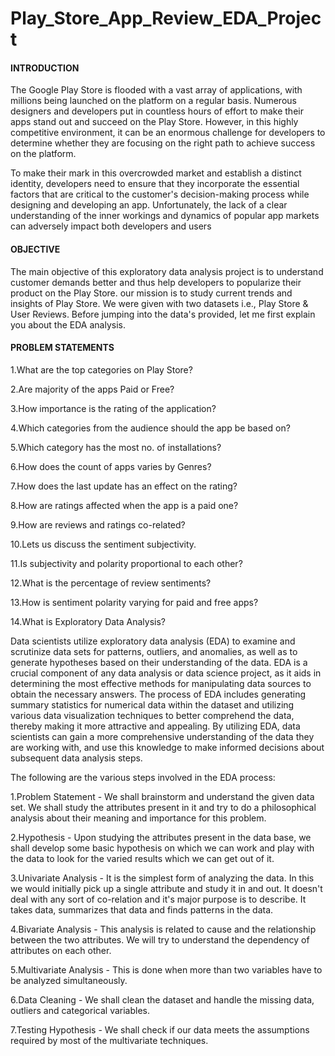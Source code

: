 # Play_Store_App_Review_EDA_Project

#### INTRODUCTION

The Google Play Store is flooded with a vast array of applications, with millions being launched on the platform on a regular basis. Numerous designers and developers put in countless hours of effort to make their apps stand out and succeed on the Play Store. However, in this highly competitive environment, it can be an enormous challenge for developers to determine whether they are focusing on the right path to achieve success on the platform.

To make their mark in this overcrowded market and establish a distinct identity, developers need to ensure that they incorporate the essential factors that are critical to the customer's decision-making process while designing and developing an app. Unfortunately, the lack of a clear understanding of the inner workings and dynamics of popular app markets can adversely impact both developers and users

#### OBJECTIVE

The main objective of this exploratory data analysis project is to understand customer demands better and thus help developers to popularize their product on the Play Store. our mission is to study current trends and insights of Play Store. We were given with two datasets i.e., Play Store & User Reviews. Before jumping into the data's provided, let me first explain you about the EDA analysis.

#### PROBLEM STATEMENTS

1.What are the top categories on Play Store? 

2.Are majority of the apps Paid or Free? 

3.How importance is the rating of the application? 

4.Which categories from the audience should the app be based on? 

5.Which category has the most no. of installations? 

6.How does the count of apps varies by Genres? 

7.How does the last update has an effect on the rating? 

8.How are ratings affected when the app is a paid one? 

9.How are reviews and ratings co-related? 

10.Lets us discuss the sentiment subjectivity. 

11.Is subjectivity and polarity proportional to each other? 

12.What is the percentage of review sentiments? 

13.How is sentiment polarity varying for paid and free apps? 

14.What is Exploratory Data Analysis?

Data scientists utilize exploratory data analysis (EDA) to examine and scrutinize data sets for patterns, outliers, and anomalies, as well as to generate hypotheses based on their understanding of the data. EDA is a crucial component of any data analysis or data science project, as it aids in determining the most effective methods for manipulating data sources to obtain the necessary answers.
The process of EDA includes generating summary statistics for numerical data within the dataset and utilizing various data visualization techniques to better comprehend the data, thereby making it more attractive and appealing. By utilizing EDA, data scientists can gain a more comprehensive understanding of the data they are working with, and use this knowledge to make informed decisions about subsequent data analysis steps.

The following are the various steps involved in the EDA process:

1.Problem Statement - We shall brainstorm and understand the given data set. We shall study the attributes present in it and try to do a philosophical analysis about their meaning and importance for this problem. 

2.Hypothesis - Upon studying the attributes present in the data base, we shall develop some basic hypothesis on which we can work and play with the data to look for the varied results which we can get out of it. 

3.Univariate Analysis - It is the simplest form of analyzing the data. In this we would initially pick up a single attribute and study it in and out. It doesn't deal with any sort of co-relation and it's major purpose is to describe. It takes data, summarizes that data and finds patterns in the data. 

4.Bivariate Analysis - This analysis is related to cause and the relationship between the two attributes. We will try to understand the dependency of attributes on each other. 

5.Multivariate Analysis - This is done when more than two variables have to be analyzed simultaneously. 

6.Data Cleaning - We shall clean the dataset and handle the missing data, outliers and categorical variables. 

7.Testing Hypothesis - We shall check if our data meets the assumptions required by most of the multivariate techniques.

